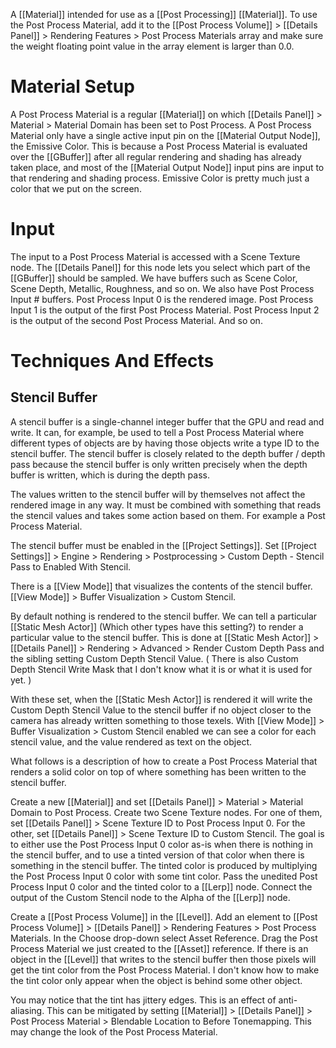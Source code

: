 A [[Material]] intended for use as a [[Post Processing]] [[Material]].
To use the Post Process Material, add it to the [[Post Process Volume]] > [[Details Panel]] > Rendering Features > Post Process Materials array and make sure the weight floating point value in the array element is larger than 0.0.

# Material Setup

A Post Process Material is a regular [[Material]] on which [[Details Panel]] > Material > Material Domain has been set to Post Process.
A Post Process Material only have a single active input pin on the [[Material Output Node]], the Emissive Color.
This is because a Post Process Material is evaluated over the [[GBuffer]] after all regular rendering and shading has already taken place, and most of the [[Material Output Node]] input pins are input to that rendering and shading process.
Emissive Color is pretty much just a color that we put on the screen.

# Input

The input to a Post Process Material is accessed with a Scene Texture node.
The [[Details Panel]] for this node lets you select which part of the [[GBuffer]] should be sampled.
We have buffers such as Scene Color, Scene Depth, Metallic, Roughness, and so on.
We also have Post Process Input \# buffers.
Post Process Input 0 is the rendered image.
Post Process Input 1 is the output of the first Post Process Material.
Post Process Input 2 is the output of the second Post Process Material.
And so on.

# Techniques And Effects

## Stencil Buffer

A stencil buffer is a single-channel integer buffer that the GPU and read and write.
It can, for example, be used to tell a Post Process Material where different types of objects are by having those objects write a type ID to the stencil buffer.
The stencil buffer is closely related to the depth buffer / depth pass because the stencil buffer is only written precisely when the depth buffer is written, which is during the depth pass.

The values written to the stencil buffer will by themselves not affect the rendered image in any way.
It must be combined with something that reads the stencil values and takes some action based on them.
For example a Post Process Material.

The stencil buffer must be enabled in the [[Project Settings]].
Set [[Project Settings]] > Engine > Rendering > Postprocessing > Custom Depth  - Stencil Pass to Enabled With Stencil.

There is a [[View Mode]] that visualizes the contents of the stencil buffer.
[[View Mode]] > Buffer Visualization > Custom Stencil.

By default nothing is rendered to the stencil buffer.
We can tell a particular [[Static Mesh Actor]] (Which other types have this setting?) to render a particular value to the stencil buffer.
This is done at [[Static Mesh Actor]] > [[Details Panel]] > Rendering > Advanced > Render Custom Depth Pass and the sibling setting Custom Depth Stencil Value.
(
There is also Custom Depth Stencil Write Mask that I don't know what it is or what it is used for yet.
)

With these set, when the [[Static Mesh Actor]] is rendered it will write the Custom Depth Stencil Value to the stencil buffer if no object closer to the camera has already written something to those texels.
With [[View Mode]] > Buffer Visualization > Custom Stencil enabled we can see a color for each stencil value, and the value rendered as text on the object.

What follows is a description of how to create a Post Process Material that renders a solid color on top of where something has been written to the stencil buffer.

Create a new [[Material]] and set [[Details Panel]] > Material > Material Domain to Post Process.
Create two Scene Texture nodes.
For one of them, set [[Details Panel]] > Scene Texture ID to Post Process Input 0.
For the other, set [[Details Panel]] > Scene Texture ID to Custom Stencil.
The goal is to either use the Post Process Input 0 color as-is when there is nothing in the stencil buffer, and to use a tinted version of that color when there is something in the stencil buffer.
The tinted color is produced by multiplying the Post Process Input 0 color with some tint color.
Pass the unedited Post Process Input 0 color and the tinted color to a [[Lerp]] node.
Connect the output of the Custom Stencil node to the Alpha of the [[Lerp]] node.

Create a [[Post Process Volume]] in the [[Level]].
Add an element to [[Post Process Volume]] > [[Details Panel]] > Rendering Features > Post Process Materials.
In the Choose drop-down select Asset Reference.
Drag the Post Process Material we just created to the [[Asset]] reference.
If there is an object in the [[Level]] that writes to the stencil buffer then those pixels will get the tint color from the Post Process Material.
I don't know how to make the tint color only appear when the object is behind some other object.

You may notice that the tint has jittery edges.
This is an effect of anti-aliasing.
This can be mitigated by setting [[Material]] > [[Details Panel]] > Post Process Material > Blendable Location to Before Tonemapping.
This may change the look of the Post Process Material.
